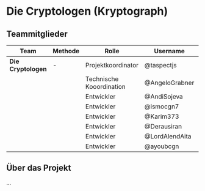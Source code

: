 # Die Cryptologen (Kryptograph)

## Teammitglieder

| Team    	| Methode 	|Rolle		|Username	|Branch		|
| ----------- 	| ----------- 	|-----------		|-----------	|-----------	|
|**Die Cryptologen** |-|Projektkoordinator|@taspectjs|Entfernen|
|               |  |Technische Kooordination|@AngeloGrabner|MainMenu|
|               | |Entwickler|@AndiSojeva|AuslesenTabelle|
|               | |Entwickler|@ismocgn7|Ersetzen|
|               | |Entwickler|@Karim373|AuslesenChiffre|
|               | |Entwickler|@Derausiran|AuslesenChiffre|
|               | |Entwickler|@LordAlendAita|Zaelen|
|               | |Entwickler|@ayoubcgn|Ausgabe|

## Über das Projekt
...

